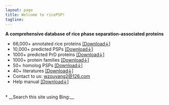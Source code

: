 ```yaml
---
layout: page
title: Welcome to ricePSP!
tagline: 
---
```


<head>
<meta name="referrer" content="origin">
<meta name="360-site-verification" content="a001bbd21eece523e61ae2e25da2ac1f" />
</head>

__A comprehensive database of rice phase separation-associated proteins__

* 66,000+ annotated rice proteins [[Download↓]](https://ricepsp.github.io/allProteins.table.txt)  
* 10,000+ predicted PSPs [[Download↓]](https://ricepsp.github.io/PredPSPs.table.txt) 
* 1000+ predicted PrD proteins [[Download↓]](https://ricepsp.github.io/PrD_pro.txt)
* 1000+ protein families [[Download↓]](https://ricepsp.github.io/famInfo.table.txt) 
* 50+ homolog PSPs [[Download↓]](https://ricepsp.github.io/homoPSPs.table.txt)  
* 40+ literatures [[Download↓]](https://ricepsp.github.io/reference.table.txt)   
* Contact to us:  wzouyang2@126.com
* Help manual [[Download↓]](https://ricepsp.github.io/help.pdf)  


<br>
* __Search this site using Bing:__
<div id="customSearch">
<script type="text/javascript" 
    id="bcs_js_snippet"
    src="https://ui.customsearch.ai/api/ux/rendering-js?customConfig=0f6eb78d-01ff-4f89-853a-b0cb64bcfa27&market=zh-CN&version=latest&q=">
</script>
</div>
  
<br>

<script type="text/javascript" src="//rf.revolvermaps.com/0/0/7.js?i=5caqzzljnb7&amp;m=0&amp;c=ff0000&amp;cr1=ffffff&amp;sx=0" async="async"></script>
